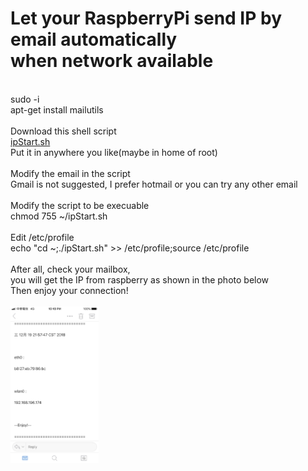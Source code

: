 <div>
  <h1>Let your RaspberryPi send IP by email automatically </br>when network available</h1>
</div>
</br>
<div>
  sudo -i
  </br>
  apt-get install mailutils
  </br></br>
  Download this shell script
  </br>
  <a href="https://github.com/uuboyscy/LinuxShellScript/blob/master/Radpbian/ipStart.sh">ipStart.sh</a>
  </br>
  Put it in anywhere you like(maybe in home of root)
  </br></br>
  Modify the email in the script
  </br>
  Gmail is not suggested, I prefer hotmail or you can try any other email
  </br></br>
  Modify the script to be execuable
  </br>
  chmod 755 ~/ipStart.sh
  </br></br>
  Edit /etc/profile
  </br>
  echo "cd ~;./ipStart.sh" >> /etc/profile;source /etc/profile
  </br>  
</div>
</br>
After all, check your mailbox, 
</br>
you will get the IP from raspberry as shown in the photo below
</br>
Then enjoy your connection!
</br>
</br>
<img src="/IMG_0377.png" width="28%" height="28%">
